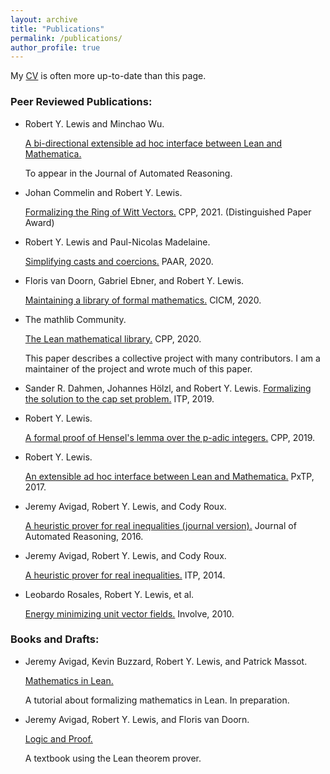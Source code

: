 ```yaml
---
layout: archive
title: "Publications"
permalink: /publications/
author_profile: true
---
```


My [CV]({{site.url}}/files/cv.pdf) is often more up-to-date than this page.

### Peer Reviewed Publications:

* Robert Y. Lewis and Minchao Wu.

  [A bi-directional extensible ad hoc interface between Lean and Mathematica.]({{site.url}}/leanmm/lean_mm.pdf)

  To appear in the Journal of Automated Reasoning.


* Johan Commelin and Robert Y. Lewis.

  [Formalizing the Ring of Witt Vectors.](http://robertylewis.com/files/witt-vectors.pdf)  CPP, 2021. (Distinguished Paper Award)

* Robert Y. Lewis and Paul-Nicolas Madelaine.

  [Simplifying casts and coercions.](https://lean-forward.github.io/norm_cast/norm_cast.pdf)  PAAR, 2020.

* Floris van Doorn, Gabriel Ebner, and Robert Y. Lewis.

  [Maintaining a library of formal mathematics.](https://lean-forward.github.io/mathlib-maintenance/paper.pdf)  CICM, 2020.

* The mathlib Community.

  [The Lean mathematical library.](https://leanprover-community.github.io/papers/mathlib-paper.pdf)  CPP, 2020.

  This paper describes a collective project with many contributors. I am a maintainer of the project and wrote much of this paper.

* Sander R. Dahmen, Johannes Hölzl, and Robert Y. Lewis. [Formalizing the solution to the cap set problem.](https://lean-forward.github.io/e-g/e-g.pdf)  ITP, 2019.

* Robert Y. Lewis.

  [A formal proof of Hensel's lemma over the p-adic integers.]({{site.url}}/padics/padics.pdf) CPP, 2019.

* Robert Y. Lewis.

  [An extensible ad hoc interface between Lean and Mathematica.](https://arxiv.org/pdf/1712.09288.pdf)  PxTP, 2017.

* Jeremy Avigad, Robert Y. Lewis, and Cody Roux.

  [A heuristic prover for real inequalities (journal version).](http://arxiv.org/abs/1404.4410)  Journal of Automated Reasoning, 2016.

* Jeremy Avigad, Robert Y. Lewis, and Cody Roux.

  [A heuristic prover for real inequalities.](http://arxiv.org/abs/1404.4410)  ITP, 2014.

* Leobardo Rosales, Robert Y. Lewis, et al.

  [Energy minimizing unit vector fields.](http://msp.org/involve/2010/3-4/p07.xhtml)  Involve, 2010.


### Books and Drafts:

* Jeremy Avigad, Kevin Buzzard, Robert Y. Lewis, and Patrick Massot.

  [Mathematics in Lean.](https://leanprover-community.github.io/mathematics_in_lean/)

  A tutorial about formalizing mathematics in Lean. In preparation.

* Jeremy Avigad, Robert Y. Lewis, and Floris van Doorn.

  [Logic and Proof.](https://leanprover.github.io/logic_and_proof)

  A textbook using the Lean theorem prover.
